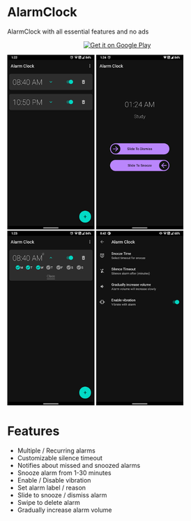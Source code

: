 # AlarmClock

AlarmClock with all essential features and no ads

<p align="center">
  <a href='https://play.google.com/store/apps/details?id=com.pk.alarmclock&pcampaignid=pcampaignidMKT-Other-global-all-co-prtnr-py-PartBadge-Mar2515-1'>
    <img alt='Get it on Google Play' src='https://play.google.com/intl/en_us/badges/static/images/badges/en_badge_web_generic.png'/>
  </a>
</p>

<img src="screenshots/1.png" height="400" alt="Screenshot"/> <img src="screenshots/2.png" height="400" alt="Screenshot"/> <img src="screenshots/3.png" height="400" alt="Screenshot"/> <img src="screenshots/4.png" height="400" alt="Screenshot"/>


# Features

- Multiple / Recurring alarms
- Customizable silence timeout
- Notifies about missed and snoozed alarms
- Snooze alarm from 1-30 minutes
- Enable / Disable vibration
- Set alarm label / reason 
- Slide to snooze / dismiss alarm
- Swipe to delete alarm
- Gradually increase alarm volume

